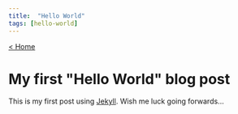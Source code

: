 ```yaml
---
title:  "Hello World"
tags: [hello-world]
---
```


[< Home](https://cbenraw.github.io/)

# My first "Hello World" blog post

This is my first post using [Jekyll](https://jekyllrb.com). Wish me luck going forwards...